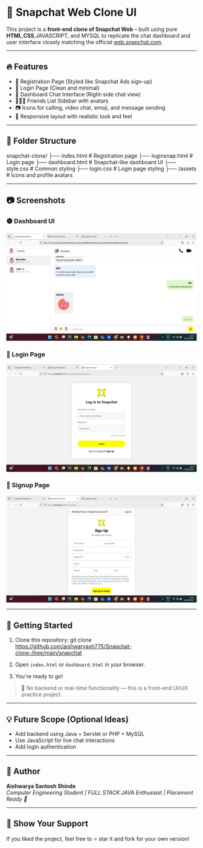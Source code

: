 # 📸 Snapchat Web Clone UI

This project is a **front-end clone of Snapchat Web** – built using pure **HTML**,**CSS**,JAVASCRIPT, and MYSQL  to replicate the chat dashboard and user interface closely matching the official [web.snapchat.com](https://web.snapchat.com/).

---
## 🔥 Features

- 👤 Registration Page (Styled like Snapchat Ads sign-up)
- 🔐 Login Page (Clean and minimal)
- 💬 Dashboard Chat Interface (Right-side chat view)
- 🧑‍🤝‍🧑 Friends List Sidebar with avatars
- 📷 Icons for calling, video chat, emoji, and message sending
- 🎨 Responsive layout with realistic look and feel
---
## 📁 Folder Structure

snapchat-clone/
├── index.html # Registration page
├── loginsnap.html # Login page
├── dashboard.html # Snapchat-like dashboard UI
├── style.css # Common styling
├── login.css # Login page styling
├── /assets # Icons and profile avatars

---

## 📷 Screenshots

### 🟡 Dashboard UI  
![Dashboard Screenshot](images/dashboard.png)

### 🔵 Login Page  
![Login Screenshot](images/login.png)

### 🔵 Signup Page  
![Signup Screenshot](images/signup.png) 

---

## 🚀 Getting Started

1. Clone this repository:
git clone https://github.com/aishwaryash775/Snapchat-clone-/tree/main/snapchat

2. Open `index.html` or `dashboard.html` in your browser.
3. You're ready to go!

> 📌 No backend or real-time functionality — this is a front-end UI/UX practice project.

---
## 💡 Future Scope (Optional Ideas)

- Add backend using Java + Servlet or PHP + MySQL
- Use JavaScript for live chat interactions
- Add login authentication
---
## 🙌 Author

**Aishwarya Santosh Shinde**  
_Computer Engineering Student | FULL STACK JAVA Enthusiast | Placement Ready 🚀_

---

## 🌟 Show Your Support

If you liked the project, feel free to ⭐ star it and fork for your own version!
